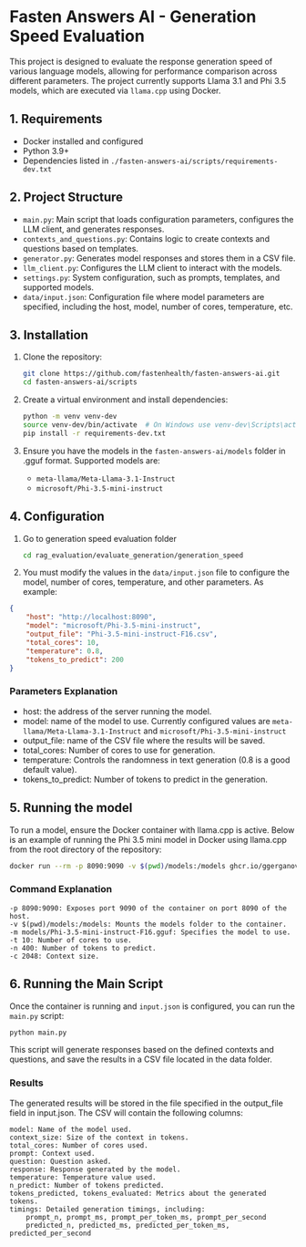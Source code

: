 # Fasten Answers AI - Generation Speed Evaluation

This project is designed to evaluate the response generation speed of various language models, allowing for performance comparison across different parameters. The project currently supports Llama 3.1 and Phi 3.5 models, which are executed via `llama.cpp` using Docker.

## 1. Requirements

- Docker installed and configured
- Python 3.9+
- Dependencies listed in `./fasten-answers-ai/scripts/requirements-dev.txt`

## 2. Project Structure

- `main.py`: Main script that loads configuration parameters, configures the LLM client, and generates responses.
- `contexts_and_questions.py`: Contains logic to create contexts and questions based on templates.
- `generator.py`: Generates model responses and stores them in a CSV file.
- `llm_client.py`: Configures the LLM client to interact with the models.
- `settings.py`: System configuration, such as prompts, templates, and supported models.
- `data/input.json`: Configuration file where model parameters are specified, including the host, model, number of cores, temperature, etc.

## 3. Installation

1. Clone the repository:

    ```bash
    git clone https://github.com/fastenhealth/fasten-answers-ai.git
    cd fasten-answers-ai/scripts
    ```

2. Create a virtual environment and install dependencies:

    ```bash
    python -m venv venv-dev
    source venv-dev/bin/activate  # On Windows use venv-dev\Scripts\activate
    pip install -r requirements-dev.txt
    ```

3. Ensure you have the models in the `fasten-answers-ai/models` folder in .gguf format. Supported models are:
   - `meta-llama/Meta-Llama-3.1-Instruct`
   - `microsoft/Phi-3.5-mini-instruct`

## 4. Configuration

1. Go to generation speed evaluation folder

    ```bash
    cd rag_evaluation/evaluate_generation/generation_speed
    ```
2. You must modify the values in the `data/input.json` file to configure the model, number of cores, temperature, and other parameters. As example:

```json
{
    "host": "http://localhost:8090",
    "model": "microsoft/Phi-3.5-mini-instruct",
    "output_file": "Phi-3.5-mini-instruct-F16.csv",
    "total_cores": 10,
    "temperature": 0.8,
    "tokens_to_predict": 200
}
```

### Parameters Explanation

* host: the address of the server running the model.
* model: name of the model to use. Currently configured values are `meta-llama/Meta-Llama-3.1-Instruct` and `microsoft/Phi-3.5-mini-instruct`
* output_file: name of the CSV file where the results will be saved.
* total_cores: Number of cores to use for generation.
* temperature: Controls the randomness in text generation (0.8 is a good default value).
* tokens_to_predict: Number of tokens to predict in the generation.

## 5. Running the model

To run a model, ensure the Docker container with llama.cpp is active. Below is an example of running the Phi 3.5 mini model in Docker using llama.cpp from the root directory of the repository:

```bash
docker run --rm -p 8090:9090 -v $(pwd)/models:/models ghcr.io/ggerganov/llama.cpp:server -m  models/Phi-3.5-mini-instruct-F16.gguf -t 10 -n 400 -c 2048 --host 0.0.0.0 --port 9090
```

### Command Explanation

    -p 8090:9090: Exposes port 9090 of the container on port 8090 of the host.
    -v $(pwd)/models:/models: Mounts the models folder to the container.
    -m models/Phi-3.5-mini-instruct-F16.gguf: Specifies the model to use.
    -t 10: Number of cores to use.
    -n 400: Number of tokens to predict.
    -c 2048: Context size.

## 6. Running the Main Script

Once the container is running and `input.json` is configured, you can run the `main.py` script:

```bash
python main.py
```
    
This script will generate responses based on the defined contexts and questions, and save the results in a CSV file located in the data folder.
    
### Results

The generated results will be stored in the file specified in the output_file field in input.json. The CSV will contain the following columns:

    model: Name of the model used.
    context_size: Size of the context in tokens.
    total_cores: Number of cores used.
    prompt: Context used.
    question: Question asked.
    response: Response generated by the model.
    temperature: Temperature value used.
    n_predict: Number of tokens predicted.
    tokens_predicted, tokens_evaluated: Metrics about the generated tokens.
    timings: Detailed generation timings, including:
        prompt_n, prompt_ms, prompt_per_token_ms, prompt_per_second
        predicted_n, predicted_ms, predicted_per_token_ms, predicted_per_second


